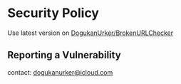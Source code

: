 # Security Policy

Use latest version on [DogukanUrker/BrokenURLChecker](https://github.com/DogukanUrker/BrokenURLChecker)

## Reporting a Vulnerability

contact: dogukanurker@icloud.com
